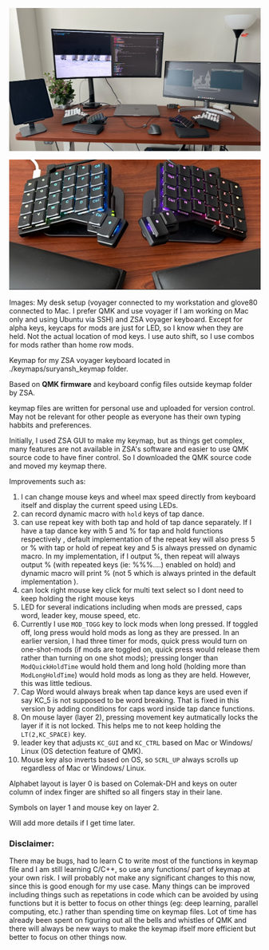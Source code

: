 ![setup](./keymaps/setup.jpg)

![voyager](./keymaps/voyager.jpeg)

Images: My desk setup (voyager connected to my workstation and glove80 connected to Mac. I prefer QMK and use voyager if I am working on Mac only and using Ubuntu via SSH) and ZSA voyager keyboard. Except for alpha keys, keycaps for mods are just for LED, so I know when they are held. Not the actual location of mod keys. I use auto shift, so I use combos for mods rather than home row mods.

Keymap for my ZSA voyager keyboard located in ./keymaps/suryansh_keymap folder.

Based on **QMK firmware** and keyboard config files outside keymap folder by ZSA. 

keymap files are written for personal use and uploaded for version control. May not be relevant for other people as everyone has their own typing habbits and preferences. 

Initially, I used ZSA GUI to make my keymap, but as things get complex, many features are not available in ZSA's software and easier to use QMK source code to have finer control. So I downloaded the QMK source code and moved my keymap there. 

Improvements such as:

1. I can change mouse keys and wheel max speed directly from keyboard itself and display the current speed using LEDs.
2. can record dynamic macro with `hold` keys of tap dance.
3. can use repeat key with both tap and hold of tap dance separately. If I have a tap dance key with 5 and % for tap and hold functions respectively , default implementation of the repeat key will also press 5 or % with tap or hold of repeat key and 5 is always pressed on dynamic macro. In my implementation, if I output %, then repeat will always output % (with repeated keys (ie: %%%....) enabled on hold) and dynamic macro will print % (not 5 which is always printed in the default implementation ).
4. can lock right mouse key click for multi text select so I dont need to keep holding the right mouse keys
5. LED for several indications including when mods are pressed, caps word, leader key, mouse speed, etc. 
6. Currently I use `MOD_TOGG` key to lock mods when long pressed. If toggled off, long press would hold mods as long as they are pressed. In an earlier version, I had three timer for mods, quick press would turn on one-shot-mods (if mods are toggled on, quick press would release them rather than turning on one shot mods); pressing longer than `ModQuickHoldTime` would hold them and long hold (holding more than `ModLongHoldTime`) would hold mods as long as they are held. However, this was little tedious.
7. Cap Word would always break when tap dance keys are used even if say KC_5 is not supposed to be word breaking. That is fixed in this version by adding conditions for caps word inside tap dance functions.
8. On mouse layer (layer 2), pressing movement key autmatically locks the layer if it is not locked. This helps me to not keep holding the `LT(2,KC_SPACE)` key.
9. leader key that adjusts `KC_GUI` and `KC_CTRL` based on Mac or Windows/ Linux (OS detection feature of QMK). 
10. Mouse key also inverts based on OS, so `SCRL_UP` always scrolls up regardless of Mac or Windows/ Linux. 

Alphabet layout is layer 0 is based on Colemak-DH and keys on outer column of index finger are shifted so all fingers stay in their lane. 

Symbols on layer 1 and mouse key on layer 2.

Will add more details if I get time later. 


### Disclaimer:

There may be bugs, had to learn C to write most of the functions in keymap file and I am still learning C/C++, so use any functions/ part of keymap at your own risk. I will probably not make any significant changes to this now, since this is good enough for my use case. Many things can be improved including things such as repetations in code which can be avoided by using  functions but it is better to focus on other things (eg: deep learning, parallel computing, etc.) rather than spending time on keymap files. Lot of time has already been spent on figuring out all the bells and whistles of QMK and there will always be new ways to make the keymap ifself more efficient but better to focus on other things now.